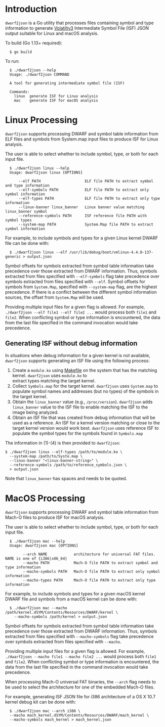 # Introduction

`dwarf2json` is a Go utility that processes files containing symbol and type
information to generate [Volatilty3](https://github.com/volatilityfoundation/volatility3)
Intermediate Symbol File (ISF) JSON output suitable for Linux and macOS
analysis.

To build (Go 1.13+ required):
```
  $ go build
```

To run:
```
  $ ./dwarf2json --help
  Usage: ./dwarf2json COMMAND

  A tool for generating intermediate symbol file (ISF)

  Commands:
    linux  generate ISF for Linux analysis
    mac    generate ISF for macOS analysis
```

# Linux Processing
`dwarf2json` supports processing DWARF and symbol table information from ELF
files and symbols from System.map input files to produce ISF for
Linux analysis.

The user is able to select whether to include symbol, type, or both for each
input file.

```
  $ ./dwarf2json linux --help
  Usage: dwarf2json linux [OPTIONS]

      --elf PATH                    ELF file PATH to extract symbol and type information
      --elf-symbols PATH            ELF file PATH to extract only symbol information
      --elf-types PATH              ELF file PATH to extract only type information
      --linux-banner linux_banner   Linux banner value matching linux_banner symbol
      --reference-symbols PATH      ISF reference file PATH with symbol types
      --system-map PATH             System.Map file PATH to extract symbol information
```

For example, to include symbols and types for a given Linux kernel DWARF
file can be done with:
```
  $ ./dwarf2json linux --elf /usr/lib/debug/boot/vmlinux-4.4.0-137-generic > output.json
```

Symbol offsets for symbols extracted from symbol table information take
precedence over those extracted from DWARF information. Thus, symbols extracted
from files specified with `--elf-symbols` flag take precedence over symbols
extracted from files specified with `--elf`. Symbol offsets for symbols from
`System.Map`, specified with `--system-map` flag, are the highest precedence. If
there is a conflict between the different symbol information sources, the
offset from `System.Map` will be used.

Providing multiple input files for a given flag is allowed. For example,
`./dwarf2json --elf file1 --elf file2 ...` would process both `file1` and
`file2`. When conflicting symbol or type information is encountered, the data
from the last file specified in the command invocation would take precedence.

## Generating ISF without debug information

In situations when debug information for a given kernel is not available,
`dwarf2json` supports generating an ISF file using the following process:

1. Create a `module.ko` using [Makefile](linux_build_module/Makefile) on the
   system that has the matching kernel. `dwarf2json` uses `module.ko` to \
   extract types matching the target kernel.
2. Collect `Symbols.map` for the target kernel. `dwarf2json` uses `System.map`
   to populate symbol names and addresses (but no types) of the symbols in the
   target kernel.
3. Obtain the `linux_banner` value (e.g., `/proc/version`). `dwarf2json` adds
   `linux_banner` value to the ISF file to enable matching the ISF to the image
   being analyzed.
4. Obtain an ISF file that was created from debug information that will be used
   as a reference. An ISF for a kernel version matching or close to the target
   kernel version would work best. `dwarf2json` uses reference ISF to
   populate the symbol types for the symbols found in `Symbols.map`

The information in (1)-(4) is then provided to `dwarf2json`:

```
$ ./dwarf2json linux --elf-types /path/to/module.ko \
  --system-map /path/to/Syste.map \
  --linux-banner "<linux-banner-string>" \
  --reference-symbols /path/to/reference_symbols.json \
  > output.json
```

Note that `linux_banner` has spaces and needs to be quoted.

# MacOS Processing
`dwarf2json` supports processing DWARF and symbol table information from Mach-O
files to produce ISF for macOS analysis.

The user is able to select whether to include symbol, type, or both for each
input file.

```
  $ ./dwarf2json mac --help
  Usage: dwarf2json mac [OPTIONS]

        --arch NAME            architecture for universal FAT files. NAME is one of {i386|x86_64}
        --macho PATH           Mach-O file PATH to extract symbol and type information
        --macho-symbols PATH   Mach-O file PATH to extract only symbol information
        --macho-types PATH     Mach-O file PATH to extract only type information
```

For example, to include symbols and types for a given macOS kernel DWARF
file and symbols from a macOS kernel can be done with:
```
  $ ./dwarf2json mac --macho /path/kernel.dSYM/Contents/Resources/DWARF/kernel \
    --macho-symbols /path/kernel > output.json
```

Symbol offsets for symbols extracted from symbol table information take
precedence over those extracted from DWARF information. Thus, symbols extracted
from files specified with `--macho-symbols` flag take precedence over symbols
extracted from files specified with `--macho`.


Providing multiple input files for a given flag is allowed. For example,
`./dwarf2json --macho file1 --macho file2 ...` would process both `file1` and
`file2`. When conflicting symbol or type information is encountered, the data
from the last file specified in the command invocation would take precedence.

When processing Mach-O universal FAT binaries, the `--arch` flag needs to be
used to select the architecture for one of the embedded Mach-O files.

For example, generating ISF JSON file for i386 architecture of a OS X 10.7
kernel debug kit can be done with:

```
  $ ./dwarf2json mac --arch i386 \
  --macho mach_kernel.dSYM/Contents/Resources/DWARF/mach_kernel \
  --macho-symbols mach_kernel > mach_kernel.json
```
